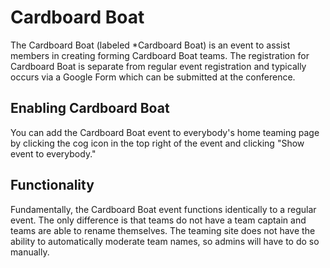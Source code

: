 # Cardboard Boat

The Cardboard Boat (labeled \*Cardboard Boat) is an event to assist members in creating forming Cardboard Boat teams. The registration for Cardboard Boat is separate from regular event registration and typically occurs via a Google Form which can be submitted at the conference.

## Enabling Cardboard Boat

You can add the Cardboard Boat event to everybody's home teaming page by clicking the cog icon in the top right of the event and clicking "Show event to everybody."

## Functionality

Fundamentally, the Cardboard Boat event functions identically to a regular event. The only difference is that teams do not have a team captain and teams are able to rename themselves. The teaming site does not have the ability to automatically moderate team names, so admins will have to do so manually.
